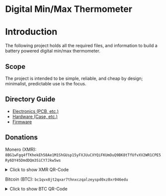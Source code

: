 # Digital Min/Max Thermometer

# Introduction

The following project holds all the required files, and information to build a
battery powered digital min/max thermometer.

## Scope

The project is intended to be simple, reliable, and cheap by design; minimalist,
predictable use is the focus.

## Directory Guide

- [Electronics (PCB, etc.)](./electronics)
- [Hardware (Case, etc.)](./hardware)
- [Firmware](./firmware)

## Donations

Monero (XMR): `8BG1wFgq4fTKhekEh58Ae1M1ShGUsp15yFXJUuCXYQiFKUmDuQ9BK8tTfUfvXV2WR1CPE5Ry6DY45DmdDQm3SiCY7Jkw5ws`
<details><summary>Click to show XMR QR-Code</summary>
<img src="./resources/README/donations-xmr-qr.png" />
</details>

Bitcoin (BTC): `bc1qvx8jt2qxar7thnxczqalzeyspd0xz8xr046edu`
<details><summary>Click to show BTC QR-Code</summary>
<img src="./resources/README/donations-btc-qr.png" />
</details>
